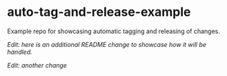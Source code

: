 # auto-tag-and-release-example

Example repo for showcasing automatic tagging and releasing of changes.

*Edit: here is an additional README change to showcase how it will be handled.*

*Edit: another change*
